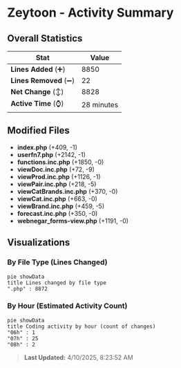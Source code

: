 # Zeytoon - Activity Summary 

## Overall Statistics

| Stat                   | Value                                                             |
| ---------------------- | ----------------------------------------------------------------- |
| **Lines Added** (➕)   | 8850                                          |
| **Lines Removed** (➖) | 22                                        |
| **Net Change** (↕)    | 8828                |
| **Active Time** (⌚)   | 28 minutes |


## Modified Files
- **index.php** (+409, -1)
- **userfn7.php** (+2142, -1)
- **functions.inc.php** (+1850, -0)
- **viewDoc.inc.php** (+72, -9)
- **viewProd.inc.php** (+1126, -1)
- **viewPair.inc.php** (+218, -5)
- **viewCatBrands.inc.php** (+370, -0)
- **viewCat.inc.php** (+663, -0)
- **viewBrand.inc.php** (+459, -5)
- **forecast.inc.php** (+350, -0)
- **webnegar_forms-view.php** (+1191, -0)

## Visualizations

### By File Type (Lines Changed)

```mermaid
pie showData
title Lines changed by file type
".php" : 8872
```

### By Hour (Estimated Activity Count)

```mermaid
pie showData
title Coding activity by hour (count of changes)
"06h" : 1
"07h" : 25
"08h" : 2
```


> **Last Updated:** 4/10/2025, 8:23:52 AM